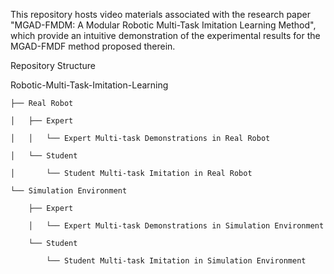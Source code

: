 This repository hosts video materials associated with the research paper "MGAD-FMDM: A Modular Robotic Multi-Task Imitation Learning Method", which provide an intuitive demonstration of the experimental results for the MGAD-FMDF method proposed therein.

Repository Structure

Robotic-Multi-Task-Imitation-Learning

    ├── Real Robot
    
    │   ├── Expert
    
    │   │   └── Expert Multi-task Demonstrations in Real Robot
    
    │   └── Student
    
    │       └── Student Multi-task Imitation in Real Robot
    
    └── Simulation Environment
    
        ├── Expert
        
        │   └── Expert Multi-task Demonstrations in Simulation Environment
        
        └── Student
        
            └── Student Multi-task Imitation in Simulation Environment
        
